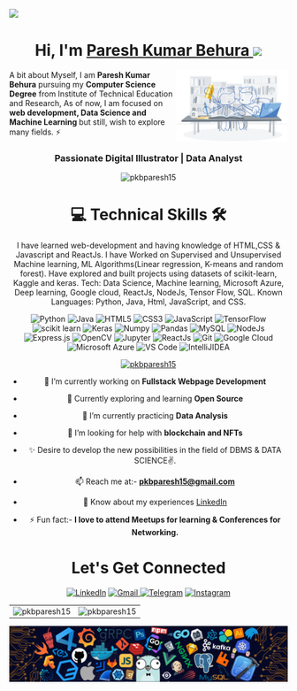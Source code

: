 ![](image)
<h1 align="center" >Hi, I'm <a href="https://www.linkedin.com/in/pareshkumarbehura/" target="_blank"> Paresh Kumar Behura </a><img src="https://raw.githubusercontent.com/MartinHeinz/MartinHeinz/master/wave.gif" width="30px"></h1>
<img width="40%" align="right"   src="https://github.com/VivekMaharana87/vivekmaharana87/blob/main/workbench.svg" >

A bit about Myself, I am <b>Paresh Kumar Behura</b> pursuing my <b>Computer Science Degree</b> from Institute of Technical Education and Research, As of now, I am focused on <b>web development, Data Science and Machine Learning </b> but still, wish to explore many fields. ⚡

<h3 align="center"> Passionate Digital Illustrator | Data Analyst </h3>

<p align="center"> <img src="https://komarev.com/ghpvc/?username=pkbparesh15&label=Profile%20views&color=0e75b6&style=flat" alt="pkbparesh15" /> </p>
   <div align="center">

<h1>💻 Technical Skills 🛠</h1>
  
I have learned web-development and having knowledge of HTML,CSS & Javascript and ReactJs. I have Worked on Supervised and Unsupervised Machine learning, ML Algorithms(Linear regression, K-means and random forest). Have explored and built projects using datasets of scikit-learn, Kaggle and keras. Tech: Data Science, Machine learning, Microsoft Azure, Deep learning, Google cloud, ReactJs, NodeJs, Tensor Flow, SQL.
Known Languages: Python, Java, Html, JavaScript, and CSS.

<p align="center"> 
 <img alt="Python" src="https://img.shields.io/badge/python-%2314354C.svg?style=for-the-badge&logo=python&logoColor=white"/>
 <img alt="Java" src="https://img.shields.io/badge/java-%23ED8B00.svg?&style=for-the-badge&logo=java&logoColor=white" />
<img alt="HTML5" src="https://img.shields.io/badge/html5-%23E34F26.svg?&style=for-the-badge&logo=html5&logoColor=white" />
 <img alt="CSS3" src="https://img.shields.io/badge/css3-%231572B6.svg?&style=for-the-badge&logo=css3&logoColor=white" />
 <img alt="JavaScript" src="https://img.shields.io/badge/javascript-%23323330.svg?&style=for-the-badge&logo=javascript&logoColor=%23F7DF1E" />
 <img alt="TensorFlow" src="https://img.shields.io/badge/TensorFlow-FF6F00?style=for-the-badge&logo=TensorFlow&logoColor=white" />
 <img alt="scikit learn" src="https://img.shields.io/badge/scikit_learn-F7931E?style=for-the-badge&logo=scikit-learn&logoColor=white" />  
 <img alt="Keras" src="https://img.shields.io/badge/Keras-D00000?style=for-the-badge&logo=Keras&logoColor=white" />
 <img alt="Numpy" src="https://img.shields.io/badge/Numpy-777BB4?style=for-the-badge&logo=numpy&logoColor=white" />
 <img alt="Pandas" src="https://img.shields.io/badge/Pandas-2C2D72?style=for-the-badge&logo=pandas&logoColor=white" />
 <img alt="MySQL" src="https://img.shields.io/badge/MySQL-00000F?style=for-the-badge&logo=mysql&logoColor=white" />
 <img alt="NodeJs" src="https://img.shields.io/badge/Node.js-339933?style=for-the-badge&logo=nodedotjs&logoColor=white" />
    <img alt="Express.js" src="https://img.shields.io/badge/Express.js-000000?style=for-the-badge&logo=express&logoColor=white" />
    <img alt="OpenCV" src="https://img.shields.io/badge/OpenCV-27338e?style=for-the-badge&logo=OpenCV&logoColor=white" />
    <img alt="Jupyter" src="https://img.shields.io/badge/Jupyter-F37626.svg?&style=for-the-badge&logo=Jupyter&logoColor=white" />
    <img alt="ReactJs" src="https://img.shields.io/badge/React-20232A?style=for-the-badge&logo=react&logoColor=61DAFB" />
    <img alt="Git" src="https://img.shields.io/badge/Git-F05032?style=for-the-badge&logo=git&logoColor=white" />
    <img alt="Google Cloud" src="https://img.shields.io/badge/Google_Cloud-4285F4?style=for-the-badge&logo=google-cloud&logoColor=white" />
    <img alt="Microsoft Azure" src="https://img.shields.io/badge/microsoft%20azure-0089D6?style=for-the-badge&logo=microsoft-azure&logoColor=white" />
    <img alt="VS Code" src="https://img.shields.io/badge/Visual_Studio_Code-0078D4?style=for-the-badge&logo=visual%20studio%20code&logoColor=white" />
    <img alt="IntelliJIDEA" src="https://img.shields.io/badge/IntelliJIDEA-000000.svg?style=for-the-badge&logo=intellij-idea&logoColor=white" />
</p>

<p align="center"> <a href="https://github.com/ryo-ma/github-profile-trophy"><img src="https://github-profile-trophy.vercel.app/?username=pkbparesh15" alt="pkbparesh15" /></a> </p>


- 🔭 I’m currently working on **Fullstack Webpage Development**

- 🌱 Currently exploring and learning **Open Source**

- 👯 I’m currently practicing **Data Analysis**

- 🤝 I’m looking for help with **blockchain and NFTs**

- ✨ Desire to develop the new possibilities in the field of DBMS & DATA SCIENCE✌.

- 📫 Reach me at:- **pkbparesh15@gmail.com**

- 📄 Know about my experiences [LinkedIn](https://www.linkedin.com/in/pareshkumarbehura/)

- ⚡ Fun fact:- **I love to attend Meetups for learning & Conferences for Networking.**

 <h1 align="center">Let's Get Connected</h1>

<div align="center">

<a  href="https://www.linkedin.com/in/pareshkumarbehura/" target="_blank"><img alt="LinkedIn" src="https://img.shields.io/badge/linkedin%20-%230077B5.svg?&style=for-the-badge&logo=linkedin&logoColor=white" /></a>
<a href="mailto:pkbparesh15@gmail.com"><img  alt="Gmail" src="https://img.shields.io/badge/Gmail-D14836?style=for-the-badge&logo=gmail&logoColor=white" />
<a  href="https://t.me/pkbparesh15"><img alt=" Telegram" src="https://img.shields.io/badge/Telegram-2CA5E0?style=for-the-badge&logo=telegram&logoColor=white"></a>
<a  href="https://www.instagram.com/this_is_pkb/"><img alt="Instagram" src="https://img.shields.io/badge/Instagram-E4405F?style=for-the-badge&logo=instagram&logoColor=white"></a>
<!---
<a  href="https://discord.com/users/642349970610978826"><img alt=" Discord" src="https://img.shields.io/badge/Discord-7289DA?style=for-the-badge&logo=discord&logoColor=white">
<a href="https://twitter.com/Pixelite3" target="_blank"><img src="https://img.shields.io/badge/twitter-%2300acee.svg?&style=for-the-badge&logo=twitter&logoColor=white&alt=twitter" /></a>
--->
</div>

<table>
  <tr>
    <td><img src="https://github-readme-stats.vercel.app/api?username=pkbparesh15&show_icons=true&locale=en" alt="pkbparesh15" />
    <td><img src="https://github-readme-streak-stats.herokuapp.com/?user=pkbparesh15&" alt="pkbparesh15" /></td>
  </tr>
</table>

![](https://github.com/VivekMaharana87/vivekmaharana87/blob/main/footer.png)
